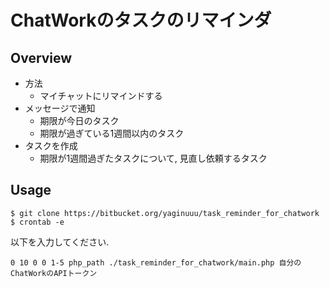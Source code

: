 # ChatWorkのタスクのリマインダ

## Overview
- 方法
    - マイチャットにリマインドする
- メッセージで通知
    - 期限が今日のタスク
    - 期限が過ぎている1週間以内のタスク
- タスクを作成
    - 期限が1週間過ぎたタスクについて, 見直し依頼するタスク

## Usage
```
$ git clone https://bitbucket.org/yaginuuu/task_reminder_for_chatwork
$ crontab -e
```
以下を入力してください.
```
0 10 0 0 1-5 php_path ./task_reminder_for_chatwork/main.php 自分のChatWorkのAPIトークン
```
